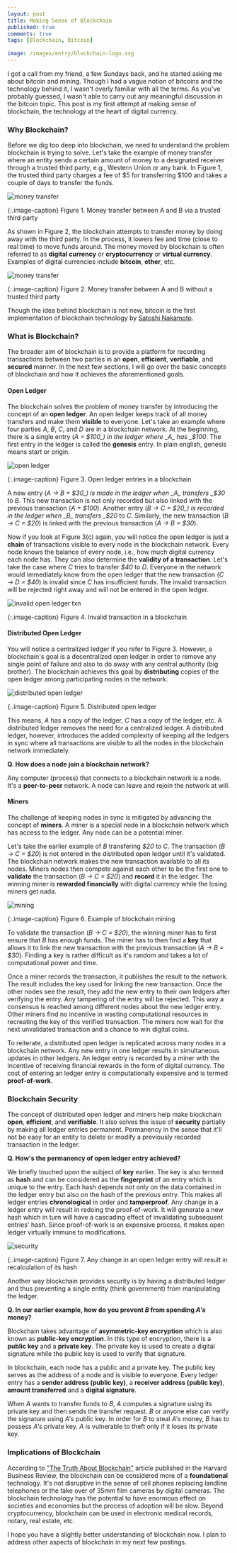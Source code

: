 ```yaml
---
layout: post
title: Making Sense of Blockchain
published: true
comments: true
tags: [Blockchain, Bitcoin]
  
image: /images/entry/blockchain-logo.svg
---
```


I got a call from my friend, a few Sundays back, and he started 
asking me about bitcoin and mining. Though I had a vague notion of bitcoins
and the technology behind it, I wasn't overly familiar with all the terms. 
As you've probably guessed, I wasn't able to carry out any meaningful 
discussion in the bitcoin topic. This post is my first attempt at making 
sense of blockchain, the technology at the heart of digital currency.

### Why Blockchain?

Before we dig too deep into blockchain, we need to understand the problem
blockchain is trying to solve. Let's take the example of money transfer where 
an entity sends a certain amount of money to a designated receiver through a
trusted third party, e.g., Western Union or any bank. In Figure 1, 
the trusted third party charges a fee of $5 for transferring $100 and takes a 
couple of days to transfer the funds.

![money transfer](/images/blockchain-concept/money-transfer.svg?style=centerme)

{:.image-caption}
Figure 1. Money transfer between A and B via a trusted third party

As shown in Figure 2, the blockchain attempts to transfer money by doing away 
with the third party. In the process, it lowers fee and time (close to real time) 
 to move funds around. The money moved by blockchain is often 
 referred to as  **digital currency** or **cryptocurrency** or 
 **virtual currency**. Examples of digital currencies include **bitcoin**, 
 **ether**, etc. 

![money transfer](/images/blockchain-concept/money-transfer-blockchain.svg?style=centerme)

{:.image-caption}
Figure 2. Money transfer between A and B without a trusted third party

Though the idea behind blockchain is not new, bitcoin is the first implementation
of blockchain technology by [Satoshi Nakamoto](https://bitcoin.org/bitcoin.pdf).

### What is Blockchain?

The broader aim of blockchain is to provide a platform for recording transactions
between two parties in an **open**, **efficient**, **verifiable**, and 
 **secured** manner. In the next few sections, I will go over the basic concepts
 of blockchain and how it achieves the aforementioned goals.

#### Open Ledger

The blockchain solves the problem of money transfer by introducing the concept of an
**open ledger**. An open ledger keeps track of all money transfers and make them
 **visible** to everyone. Let's take an example where four parties _A_,
 _B_, _C_, and _D_ are in a blockchain network. At the beginning, 
 there is a single entry (_A = $100_) in the ledger where _A_ has _$100_. 
 The first entry in the ledger is called the **genesis** entry. In plain 
 english, genesis means start or origin. 
 
 ![open ledger](/images/blockchain-concept/open-ledger.svg?style=centerme)
 
 {:.image-caption}
 Figure 3. Open ledger entries in a blockchain
 
 A new entry (_A &rarr; B = $30_) is made in the ledger when _A_ transfers 
 _$30_ to _B_. This new transaction is not only recorded but also 
 linked with the previous transaction (_A = $100_). Another entry 
 (_B &rarr; C = $20_) is recorded in the ledger when _B_ transfers _$20_ to 
 _C_. Similarly, the new transaction (_B &rarr; C = $20_) is linked with 
 the previous transaction (_A &rarr; B = $30_).
 
 Now if you look at Figure 3(c) again, you will notice the open ledger is just a 
 **chain** of transactions visible to every node in the blockchain
 network. Every node knows the balance of every node, i.e., how much digital
 currency each node has. They can also determine the **validity of a transaction**.
 Let's take the case where  _C_ tries to transfer _$40_ to _D_. Everyone in
 the network would immediately know from the open ledger that the new 
 transaction (_C &rarr; D = $40_) is invalid since _C_ has insufficient 
 funds. The invalid transaction will be rejected right away 
 and will not be entered in the open ledger. 
 
  ![invalid open ledger txn](/images/blockchain-concept/invalid-open-ledger-txn.svg?style=centerme)
  
  {:.image-caption}
  Figure 4. Invalid transaction in a blockchain 
  
#### Distributed Open Ledger

You will notice a centralized ledger if you refer to Figure 3. However, a 
blockchain's goal is a decentralized open ledger in order to remove any single 
point of failure and also to do away with any central authority (big brother). 
The blockchain achieves this goal by **distributing** copies of the open ledger 
among participating nodes in the network.

![distributed open ledger](/images/blockchain-concept/distributed-open-ledger.svg?style=centerme)
  
  {:.image-caption}
  Figure 5. Distributed open ledger
  
This means, _A_ has a copy of the ledger, _C_ has a copy of the ledger, etc. 
A distributed ledger removes the need for a centralized ledger. 
A distributed ledger, however, introduces the added complexity of keeping all 
the ledgers in sync where all transactions are visible to all the nodes in
the blockchain network immediately.

**Q. How does a node join a blockchain network?** 
  
Any computer (process) that connects to a blockchain network is a node. 
It's a **peer-to-peer** network. A node can leave and rejoin the network at will.

#### Miners

The challenge of keeping nodes in sync is mitigated by advancing the concept 
of **miners**. A miner is a special node in a blockchain network which has 
access to the ledger. Any node can be a potential miner.

Let's take the earlier example of _B_ transfering _$20_
to _C_. The transaction (_B &rarr; C = $20_) is not entered in the 
distributed open ledger until it's validated. The blockchain network makes the new 
transaction available to all its nodes. Miners nodes then compete 
against each other to be the first one to **validate** the transaction 
(_B &rarr; C = $20_) and **record** it in the ledger. The winning miner is 
**rewarded financially** with digital currency while the losing miners get
nada. 

![mining](/images/blockchain-concept/mining.svg?style=centerme)
  
  {:.image-caption}
  Figure 6. Example of blockchain mining

To validate the transaction (_B &rarr; C = $20_), the winning miner has to 
first ensure that _B_ has enough funds. The miner has to then find a 
**key** that allows it to link the new transaction with the previous transaction 
(_A &rarr; B = $30_). Finding a key is rather difficult as it's random and 
takes a lot of computational power and time. 

Once a miner records the transaction, it publishes the result to the 
network. The result includes the key used for linking the new transaction. Once
the other nodes see the result, they add the new entry to their own ledgers 
after verifying the entry. Any tampering of the entry will be rejected. 
This way a consensus is reached among different nodes about the new ledger 
entry. Other miners find no incentive in wasting computational resources in 
recreating the key of this verified transaction. The miners now 
wait for the next unvalidated transaction and a chance to win digital coins.

To reiterate, a distributed open ledger is replicated across many nodes in a 
blockchain network. Any new entry in one ledger results in simultaneous
updates in other ledgers. An ledger entry is recorded by a miner with the
incentive of receiving financial rewards in the form of digital currency. The
cost of entering an ledger entry is computationally expensive and is termed
 **proof-of-work**. 

### Blockchain Security

The concept of distributed open ledger and miners help make blockchain 
**open**, **efficient**, and **verifiable**. It also solves the issue of 
**security** partially by making all ledger entries permanent. Permanency in 
the sense that it'll not be easy for an entity to delete or modify a previously 
recorded transaction in the ledger. 

**Q. How's the permanency of open ledger entry achieved?**

We briefly touched upon the subject of **key** earlier. The key is also
termed as **hash** and can be considered as the **fingerprint** of an entry
 which is unique to the entry. Each hash depends not only on the data contained 
in the ledger entry but also on the hash of the previous entry. This makes all 
ledger entries **chronological** in order and **tamperproof**. 
Any change in a ledger entry will result in redoing
the proof-of-work. It will generate a new hash which in turn will have a 
cascading effect of invalidating subsequent entries' hash. Since proof-of-work
is an expensive process, it makes open ledger virtually immune to modifications.  

![security](/images/blockchain-concept/blockchain-security.svg?style=centerme)
  
  {:.image-caption}
  Figure 7. Any change in an open ledger entry will result in recalculation of its hash

Another way blockchain provides security is by having a distributed ledger and
thus preventing a single entity (think government) from manipulating the ledger.

**Q. In our earlier example, how do you prevent _B_ from spending _A's_ money?**

Blockchain takes advantage of **asymmetric-key encryption** which is also
known as **public-key encryption**. In this type of encryption, there is a 
 **public key** and a **private key**. The private key is used to create
 a digital signature while the public key is used to verify that signature.

In blockchain, each node has a public and a private key. The public key serves
 as the address of a node and is visible to everyone. Every ledger entry has a 
 **sender address (public key)**, a **receiver address (public key)**, 
 **amount transferred** and a **digital signature**. 
 
 When _A_ wants to transfer funds to _B_, _A_ computes a signature using its
 private key and then sends the transfer request. _B_ or anyone
 else can verify the signature using _A's_ public key. In order for _B_ to 
 steal _A's_ money, _B_ has to possess _A's_ private key. _A_ is vulnerable 
 to theft only if it loses its private key.

### Implications of Blockchain

According to ["The Truth About Blockchain"](https://hbr.org/2017/01/the-truth-about-blockchain)
 article published in the Harvard Business Review, the blockchain can be 
 considered more of a **foundational** technology. It's not disruptive 
 in the sense of cell phones replacing landline telephones or the take over of 
 35mm film cameras by digital cameras. The blockchain technology
 has the potential to have enormous effect on societies and economies but the 
 process of adoption will be slow. Beyond cryptocurrency, blockchain can be used
 in electronic medical records, notary, real estate, etc.
 
 I hope you have a slightly better understanding of blockchain now. I plan 
 to address other aspects of blockchain in my next few postings. 